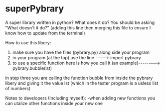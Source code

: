 # superPybrary
A super library written in python? What does it do? You should be asking "What doesn't it do?"
(adding this line then merging this file to ensure I know how to update from the terminal)

How to use this libery:
1. make sure you have the files (pybrary.py) along side your program 
2. in your program (at the top) use the line ---->    import pybrary
3. to use a specific function here is how you call it (an example)-------->      pybrary.bubble(lst)

in step three you are calling the function bubble from inside the pybrary libery and giving it the value lst (which in the tester program is a usless list of numbers)


Notes to developers (Including myself):
-when adding new functions you can utalize other functions inside your new one
